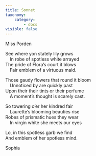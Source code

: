 ```yaml
---
title: Sonnet
taxonomy:
    category:
        - docs
visible: false
---
```


<div class="author">Miss Porden</div>

See where yon stately lily grows  
&emsp;In robe of spotless white arrayed  
The pride of Flora’s court it blows  
&emsp;Fair emblem of a virtuous maid.  
  
Those gaudy flowers that round it bloom  
&emsp;Unnoticed by are quickly past  
Upon their their tints or their perfume  
&emsp;A moment’s thought is scarely cast.  
  
So towering o’er her kindred fair  
&emsp;Laurette’s blooming beauties rise  
Robes of prismatic hues they wear  
&emsp;In virgin white she meets our eyes  
  
Lo, in this spotless garb we find  
And emblem of her spotless mind.  
  
Sophia